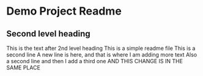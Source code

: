 # Demo Project Readme
## Second level heading
This is the text after 2nd level heading
This is a simple readme file
This is a second line
A new line is here, and that is where I am adding more text
Also a second line
and then I add a third one
AND THIS CHANGE IS IN THE SAME PLACE
